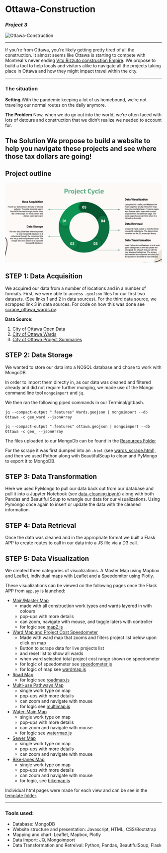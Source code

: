 # Ottawa-Construction
### *Project 3*

![Ottawa-Construction](https://i.cbc.ca/1.5488602.1583516539!/cpImage/httpImage/west-block-parliament-tour-20180615.jpg)

---

If you're from Ottawa, you're likely getting pretty tired of all the construction. It almost seems like Ottawa is starting to compete with Montreal's never ending [Vito Rizzuto construction Empire](https://www.theguardian.com/world/2015/nov/24/corrupt-quebec-construction-industry-ruled-by-untouchable-groups-report). We propose to build a tool to help locals and visitors alike to navigate all the projects taking place in Ottawa and how they might impact travel within the city.

---
### The situation
**Setting**
With the pandemic keeping a lot of us homebound, we’re not traveling our normal routes on the daily anymore.

**The Problem**
Now, when we do go out into the world, we’re often faced with lots of detours and construction that we didn’t realize we needed to account for.

**The Solution**
We propose to build a website to help you navigate these projects and see where those tax dollars are going!
---
## Project outline
![Project-Cycle, crop out header](images/project_cycle.png) 

## STEP 1: Data Acquisition

We acquired our data from a number of locations and in a number of formats. First, we were able to access `.geoJson` files for our first two datasets. (See links 1 and 2 in data sources). For the third data source, we scrapped link 3 in data sources. For code on how this was done see [scrape_ottawa_wards.py](https://github.com/serenaremlang/Ottawa-Construction/blob/main/app/scrape_ottawa_wards.py).

**Data Source**: 
1. [City of Ottawa Open Data](https://open.ottawa.ca/datasets/ottawa::construction-road-resurfacing-watermain-sewer-multi-use-pathways-bike-lanes/about)
2. [City of Ottawa Wards](https://opendata.arcgis.com/datasets/0fdfb868ce3b4d58a36dfadb38a482a2_0.geojson)
3. [City of Ottawa Project Summaries](https://ottawa.ca/en/planning-development-and-construction/construction-and-infrastructure-projects)

## STEP 2: Data Storage
We wanted to store our data into a NOSQL database and chose to work with MongoDB. 

In order to import them directly in, as our data was cleaned and filtered already and did not require further munging, we made use of the Mongo command line tool `mongoimport` and `jq`.

We then ran the following piped commands in our Terminal/gitbash.

```
jq --compact-output ".features" Wards.geojson | mongoimport --db Ottawa -c geo_ward --jsonArray 
```
```
jq --compact-output ".features" ottawa.geojson | mongoimport --db Ottawa -c geo_ --jsonArray
```
The files uploaded to our MongoDb can be found in the [Resources Folder](https://github.com/serenaremlang/Ottawa-Construction/tree/main/Resources)

For the scrape it was first dumped into an `.html` (see [wards_scrape.html](https://github.com/serenaremlang/Ottawa-Construction/blob/main/app/wards_scrape.html)), and then we used Python along with BeautifulSoup to clean and PyMongo to export it to MongoDB.

## STEP 3: Data Transformation
Here we used PyMongo to pull our data back out from our database and pull it into a Jupyter Notebook (see [data-cleaning.ipynb](https://github.com/serenaremlang/Ottawa-Construction/blob/main/code/data-cleaning.ipynb)) along with both Pandas and Beautiful Soup to wrangle our data for our visualizations. Using Pymongo once again to insert or update the data with the cleaned information.

## STEP 4: Data Retrieval
Once the data was cleaned and in the appropriate format we built a Flask APP to create routes to call in our data into a JS file via a D3 call.

## STEP 5: Data Visualization
We created three categories of visualizations. A Master Map using Mapbox and Leaflet, individual maps with Leaflet and a Speedomitor using Plotly.

These visualizations can be viewed on the following pages once the Flask APP from `app.py` is launched:
 - [Main/Master Map](http://127.0.0.1:5000)
    - made with all construction work types and wards layered in with colours
    - pop-ups with more details
    - can zoom, navigate with mouse, and toggle laters with controller
    - for logic see [map2.js](https://github.com/serenaremlang/Ottawa-Construction/blob/main/app/static/js/map2.js)
 - [Ward Map and Project Cost Speedometer](http://127.0.0.1:5000/wards)
    - Made with ward map that zooms and filters project list below upon click on map
    - Button to scrape data for live projects list
    - and reset list to show all wards
    - when ward selected total project cost range shown on speedometer
    - for logic of speedometer see [speedometer.js](https://github.com/serenaremlang/Ottawa-Construction/blob/main/app/static/js/speedometer.js)
    - for logic of map see [wardmap.js](https://github.com/serenaremlang/Ottawa-Construction/blob/main/app/static/js/wardmap.js)
 - [Road Map]()
    - for logic see [roadmap.js](https://github.com/serenaremlang/Ottawa-Construction/blob/main/app/static/js/roadmap.js)
 - [Multi-use Pathways Map](http://127.0.0.1:5000/multi-pathway)
    - single work type on map
    - pop-ups with more details
    - can zoom and navigate with mouse
    - for logic see [multimap.js](https://github.com/serenaremlang/Ottawa-Construction/blob/main/app/static/js/multimap.js)
 - [Water-Main Map](http://127.0.0.1:5000/water-main)
    - single work type on map
    - pop-ups with more details
    - can zoom and navigate with mouse
    - for logic see [watermap.js](https://github.com/serenaremlang/Ottawa-Construction/blob/main/app/static/js/watermap.js)
 - [Sewer Map](http://127.0.0.1:5000/sewer)
    - single work type on map
    - pop-ups with more details
    - can zoom and navigate with mouse
 - [Bike-lanes Map](http://127.0.0.1:5000/bike-lanes)
    - single work type on map
    - pop-ups with more details
    - can zoom and navigate with mouse
    - for logic, see [bikemap.js](https://github.com/serenaremlang/Ottawa-Construction/blob/main/app/static/js/bikemap.js)

 Individual html pages were made for each view and can be see in the [template folder](https://github.com/serenaremlang/Ottawa-Construction/tree/main/app/templates).
 
---

### Tools used:
- Database: MongoDB
- Website structure and presentation: Javascript, HTML, CSS/Bootstrap
- Mapping and chart: Leaflet, Mapbox, Plotly
- Data Import: JQ, Mongoimport
- Data Transformation and Retreival: Python, Pandas, BeautifulSoup, Flask


